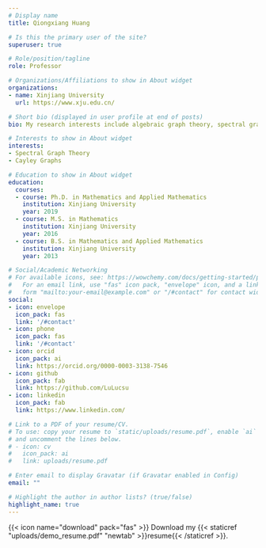 ```yaml
---
# Display name
title: Qiongxiang Huang

# Is this the primary user of the site?
superuser: true

# Role/position/tagline
role: Professor

# Organizations/Affiliations to show in About widget
organizations:
- name: Xinjiang University
  url: https://www.xju.edu.cn/

# Short bio (displayed in user profile at end of posts)
bio: My research interests include algebraic graph theory, spectral graph theory and group theory.

# Interests to show in About widget
interests:
- Spectral Graph Theory
- Cayley Graphs

# Education to show in About widget
education:
  courses:
  - course: Ph.D. in Mathematics and Applied Mathematics
    institution: Xinjiang University
    year: 2019
  - course: M.S. in Mathematics
    institution: Xinjiang University
    year: 2016
  - course: B.S. in Mathematics and Applied Mathematics
    institution: Xinjiang University
    year: 2013

# Social/Academic Networking
# For available icons, see: https://wowchemy.com/docs/getting-started/page-builder/#icons
#   For an email link, use "fas" icon pack, "envelope" icon, and a link in the
#   form "mailto:your-email@example.com" or "/#contact" for contact widget.
social:
- icon: envelope
  icon_pack: fas
  link: '/#contact'
- icon: phone
  icon_pack: fas
  link: '/#contact'
- icon: orcid
  icon_pack: ai
  link: https://orcid.org/0000-0003-3138-7546
- icon: github
  icon_pack: fab
  link: https://github.com/LuLucsu
- icon: linkedin
  icon_pack: fab
  link: https://www.linkedin.com/

# Link to a PDF of your resume/CV.
# To use: copy your resume to `static/uploads/resume.pdf`, enable `ai` icons in `params.toml`, 
# and uncomment the lines below.
# - icon: cv
#   icon_pack: ai
#   link: uploads/resume.pdf

# Enter email to display Gravatar (if Gravatar enabled in Config)
email: ""

# Highlight the author in author lists? (true/false)
highlight_name: true
---
```


{{< icon name="download" pack="fas" >}} Download my {{< staticref "uploads/demo_resume.pdf" "newtab" >}}resume{{< /staticref >}}.
